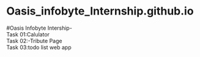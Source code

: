 # Oasis_infobyte_Internship.github.io
#Oasis Infobyte Intership-      
 Task 01:Calulator    
 Task 02:-Tribute Page    
Task 03:todo list web app
